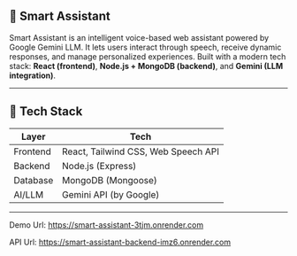 ## 🤖 Smart Assistant

Smart Assistant is an intelligent voice-based web assistant powered by Google Gemini LLM. It lets users interact through speech, receive dynamic responses, and manage personalized experiences. Built with a modern tech stack: **React (frontend)**, **Node.js + MongoDB (backend)**, and **Gemini (LLM integration)**.

---

## 🚀 Tech Stack

| Layer       | Tech                              |
|-------------|-----------------------------------|
| Frontend    | React, Tailwind CSS, Web Speech API |
| Backend     | Node.js (Express)                 |
| Database    | MongoDB (Mongoose)                |
| AI/LLM      | Gemini API (by Google)            |

---

Demo Url: https://smart-assistant-3tjm.onrender.com


API Url: https://smart-assistant-backend-imz6.onrender.com
